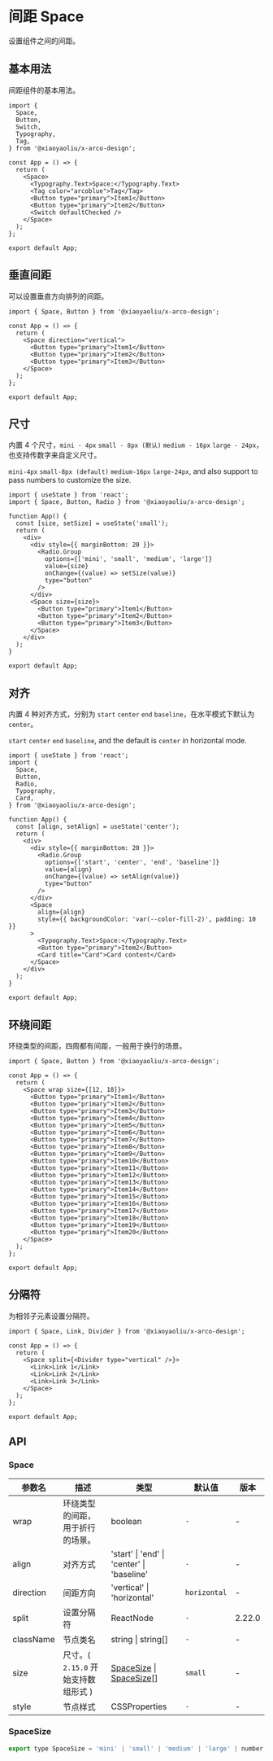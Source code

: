 # 间距 Space

设置组件之间的间距。

## 基本用法

间距组件的基本用法。

```tsx
import {
  Space,
  Button,
  Switch,
  Typography,
  Tag,
} from '@xiaoyaoliu/x-arco-design';

const App = () => {
  return (
    <Space>
      <Typography.Text>Space:</Typography.Text>
      <Tag color="arcoblue">Tag</Tag>
      <Button type="primary">Item1</Button>
      <Button type="primary">Item2</Button>
      <Switch defaultChecked />
    </Space>
  );
};

export default App;
```

## 垂直间距

可以设置垂直方向排列的间距。

```tsx
import { Space, Button } from '@xiaoyaoliu/x-arco-design';

const App = () => {
  return (
    <Space direction="vertical">
      <Button type="primary">Item1</Button>
      <Button type="primary">Item2</Button>
      <Button type="primary">Item3</Button>
    </Space>
  );
};

export default App;
```

## 尺寸

内置 4 个尺寸，`mini - 4px` `small - 8px (默认)` `medium - 16px` `large - 24px`，也支持传数字来自定义尺寸。

`mini-4px` `small-8px (default)` `medium-16px` `large-24px`, and also support to pass numbers to customize the size.

```tsx
import { useState } from 'react';
import { Space, Button, Radio } from '@xiaoyaoliu/x-arco-design';

function App() {
  const [size, setSize] = useState('small');
  return (
    <div>
      <div style={{ marginBottom: 20 }}>
        <Radio.Group
          options={['mini', 'small', 'medium', 'large']}
          value={size}
          onChange={(value) => setSize(value)}
          type="button"
        />
      </div>
      <Space size={size}>
        <Button type="primary">Item1</Button>
        <Button type="primary">Item2</Button>
        <Button type="primary">Item3</Button>
      </Space>
    </div>
  );
}

export default App;
```

## 对齐

内置 4 种对齐方式，分别为 `start` `center` `end` `baseline`，在水平模式下默认为 `center`。

`start` `center` `end` `baseline`, and the default is `center` in horizontal mode.

```tsx
import { useState } from 'react';
import {
  Space,
  Button,
  Radio,
  Typography,
  Card,
} from '@xiaoyaoliu/x-arco-design';

function App() {
  const [align, setAlign] = useState('center');
  return (
    <div>
      <div style={{ marginBottom: 20 }}>
        <Radio.Group
          options={['start', 'center', 'end', 'baseline']}
          value={align}
          onChange={(value) => setAlign(value)}
          type="button"
        />
      </div>
      <Space
        align={align}
        style={{ backgroundColor: 'var(--color-fill-2)', padding: 10 }}
      >
        <Typography.Text>Space:</Typography.Text>
        <Button type="primary">Item2</Button>
        <Card title="Card">Card content</Card>
      </Space>
    </div>
  );
}

export default App;
```

## 环绕间距

环绕类型的间距，四周都有间距，一般用于换行的场景。

```tsx
import { Space, Button } from '@xiaoyaoliu/x-arco-design';

const App = () => {
  return (
    <Space wrap size={[12, 18]}>
      <Button type="primary">Item1</Button>
      <Button type="primary">Item2</Button>
      <Button type="primary">Item3</Button>
      <Button type="primary">Item4</Button>
      <Button type="primary">Item5</Button>
      <Button type="primary">Item6</Button>
      <Button type="primary">Item7</Button>
      <Button type="primary">Item8</Button>
      <Button type="primary">Item9</Button>
      <Button type="primary">Item10</Button>
      <Button type="primary">Item11</Button>
      <Button type="primary">Item12</Button>
      <Button type="primary">Item13</Button>
      <Button type="primary">Item14</Button>
      <Button type="primary">Item15</Button>
      <Button type="primary">Item16</Button>
      <Button type="primary">Item17</Button>
      <Button type="primary">Item18</Button>
      <Button type="primary">Item19</Button>
      <Button type="primary">Item20</Button>
    </Space>
  );
};

export default App;
```

## 分隔符

为相邻子元素设置分隔符。

```tsx
import { Space, Link, Divider } from '@xiaoyaoliu/x-arco-design';

const App = () => {
  return (
    <Space split={<Divider type="vertical" />}>
      <Link>Link 1</Link>
      <Link>Link 2</Link>
      <Link>Link 3</Link>
    </Space>
  );
};

export default App;
```

## API

### Space

| 参数名    | 描述                                | 类型                                                 | 默认值       | 版本   |
| --------- | ----------------------------------- | ---------------------------------------------------- | ------------ | ------ |
| wrap      | 环绕类型的间距，用于折行的场景。    | boolean                                              | `-`          | -      |
| align     | 对齐方式                            | 'start' \| 'end' \| 'center' \| 'baseline'           | `-`          | -      |
| direction | 间距方向                            | 'vertical' \| 'horizontal'                           | `horizontal` | -      |
| split     | 设置分隔符                          | ReactNode                                            | `-`          | 2.22.0 |
| className | 节点类名                            | string \| string[]                                   | `-`          | -      |
| size      | 尺寸。( `2.15.0` 开始支持数组形式 ) | [SpaceSize](#spacesize) \| [SpaceSize](#spacesize)[] | `small`      | -      |
| style     | 节点样式                            | CSSProperties                                        | `-`          | -      |

### SpaceSize

```js
export type SpaceSize = 'mini' | 'small' | 'medium' | 'large' | number;
```
